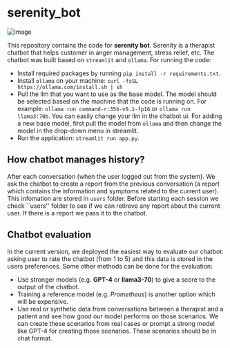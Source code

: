 # serenity_bot

![image](https://github.com/naserahmadi/serenity_bot/assets/45039751/0eaac3eb-78e5-453a-b7eb-9742bf557c4d)

This repository contains the code for **serenity bot**. Serenity is a therapist chatbot that helps customer in anger management, stress relief, etc. 
The chatbot was built based on ``streamlit`` and ``ollama``. 
For running the code: 
- Install required packages by running ``pip install -r requirements.txt``.
- Install ``ollama`` on your machine: ``curl -fsSL https://ollama.com/install.sh | sh``
- Pull the llm that you want to use as the base model. The model should be selected based on the machine that the code is running on. For example: ``ollama run command-r:35b-v0.1-fp16`` or ``ollama run llama3:70b``. You can easily change your llm in the chatbot ui. For adding a new base model, first pull the model from `ollama` and then change the model in the drop-down menu in streamlit.  
- Run the application: ``streamlit run app.py``.
  
## How chatbot manages history?
After each conversation (when the user logged out from the system). We ask the chatbot to create a report from the previous conversation (a report which contains the information and symptoms related to the current user). This infomation are stored in ``users`` folder. 
Before starting each session we check ``users'' folder to see if we can retireve any report about the current user. If there is a report we pass it to the chatbot. 

## Chatbot evaluation
In the current version, we deployed the easiest way to evaluate our chatbot: asking user to rate the chatbot (from 1 to 5) and this data is stored in the users preferences.
Some other methods can be done for the evaluation:
- Use stronger models (e.g. **GPT-4** or **llama3-70**) to give a score to the output of the chatbot.
- Training a reference model (e.g. *Prometheus*) is another option which will be expensive.
- Use real or synthetic data from conversations between a therapist and a patient and see how good our model performs on those scenarios. We can create these scenarios from real cases or prompt a strong model like GPT-4 for creating those scenarios. These scenarios should be in chat format.  
